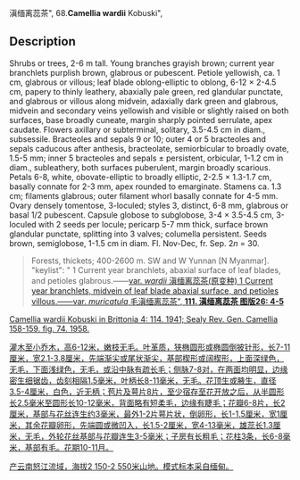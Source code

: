 滇缅离蕊茶",
68.**Camellia wardii** Kobuski",

## Description
Shrubs or trees, 2-6 m tall. Young branches grayish brown; current year branchlets purplish brown, glabrous or pubescent. Petiole yellowish, ca. 1 cm, glabrous or villous; leaf blade oblong-elliptic to oblong, 6-12 × 2-4.5 cm, papery to thinly leathery, abaxially pale green, red glandular punctate, and glabrous or villous along midvein, adaxially dark green and glabrous, midvein and secondary veins yellowish and visible or slightly raised on both surfaces, base broadly cuneate, margin sharply pointed serrulate, apex caudate. Flowers axillary or subterminal, solitary, 3.5-4.5 cm in diam., subsessile. Bracteoles and sepals 9 or 10; outer 4 or 5 bracteoles and sepals caducous after anthesis, bracteolate, semiorbicular to broadly ovate, 1.5-5 mm; inner 5 bracteoles and sepals ± persistent, orbicular, 1-1.2 cm in diam., subleathery, both surfaces puberulent, margin broadly scarious. Petals 6-8, white, obovate-elliptic to broadly elliptic, 2-2.5 × 1.3-1.7 cm, basally connate for 2-3 mm, apex rounded to emarginate. Stamens ca. 1.3 cm; filaments glabrous; outer filament whorl basally connate for 4-5 mm. Ovary densely tomentose, 3-loculed; styles 3, distinct, 6-8 mm, glabrous or basal 1/2 pubescent. Capsule globose to subglobose, 3-4 × 3.5-4.5 cm, 3-loculed with 2 seeds per locule; pericarp 5-7 mm thick, surface brown glandular punctate, splitting into 3 valves; columella persistent. Seeds brown, semiglobose, 1-1.5 cm in diam. Fl. Nov-Dec, fr. Sep. 2*n* = 30.

> Forests, thickets; 400-2600 m. SW and W Yunnan [N Myanmar].
  "keylist": "
1 Current year branchlets, abaxial surface of leaf blades, and petioles glabrous.——<a href='/info/Camellia wardii var. wardii?t=foc'>var. *wardii* 滇缅离蕊茶(原变种)
1 Current year branchlets, midvein of leaf blade abaxial surface, and petioles villous.——<a href='/info/Camellia wardii var. muricatula?t=foc'>var. *muricatula* 毛滇缅离蕊茶",
**111. 滇缅离蕊茶 图版26: 4-5**

Camellia wardii Kobuski in Brittonia 4: 114. 1941; Sealy Rev. Gen. Camellia 158-159. fig. 74. 1958.

灌木至小乔木，高6-12米，嫩枝无毛。叶革质，狭椭圆形或椭圆倒披针形，长7-11厘米，宽2.1-3.8厘米，先端渐尖或尾状渐尖，基部楔形或阔楔形，上面深绿色，无毛，下面浅绿色，无毛，或沿中脉有疏长毛；侧脉7-8对，在两面均明显，边缘密生细锯齿，齿刻相隔1.5毫米，叶柄长8-11毫米，无毛。花顶生或腋生，直径3.5-4厘米，白色，近无柄；苞片及萼片8片，至少宿存至花开放之后，从半圆形长2.5毫米至圆形长10-12毫米，背面略有短柔毛，边缘有睫毛；花瓣6-8片，长2厘米，基部与花丝连生约3毫米，最外1-2片萼片状，倒卵形，长1-1.5厘米，宽1厘米，其余花瓣卵形，先端圆或微凹入，长1.5-2厘米，宽4-13毫米，雄蕊长1.3厘米，无毛，外轮花丝基部与花瓣连生3-5毫米；子房有长粗毛；花柱3条，长6-8毫米，基部有毛。花期10-11月。

产云南怒江流域，海拔2 150-2 550米山地。模式标本采自缅甸。
